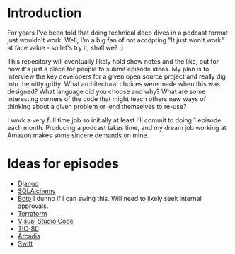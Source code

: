 # Introduction

For years I've been told that doing technical deep dives in a podcast format just wouldn't work. Well, I'm a big fan of not accdpting "It just won't work" at face value - so let's try it, shall we? :)

This repository will eventually likely hold show notes and the like, but for now it's just a place for people to
submit episode ideas. My plan is to interview the key developers for a given open source project and really dig
into the nitty gritty. What architectural choices were made when this was designed? What language did you choose
and why? What are some interesting corners of the code that might teach others new ways of thinking about a given
problem or lend themselves to re-use?

I work a very full time job so initially at least I'll commit to doing 1 episode each month. Producing a podcast
takes time, and my dream job working at Amazon makes some sincere demands on mine.

# Ideas for episodes

* [Django](https://www.djangoproject.com/)
* [SQLAlchemy](https://www.sqlalchemy.org/)
* [Boto](https://github.com/boto/boto3) I dunno if I can swing this. Will need to likely seek internal approvals.
* [Terraform](https://www.terraform.io/)
* [Visual Studio Code](https://code.visualstudio.com/)
* [TIC-80](https://tic.computer/)
* [Arcadia](https://github.com/arcadia-unity/Arcadia)
* [Swift](https://github.com/apple/swift)
